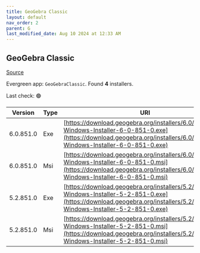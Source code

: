 ```yaml
---
title: GeoGebra Classic
layout: default
nav_order: 2
parent: G
last_modified_date: Aug 10 2024 at 12:33 AM
---
```


## GeoGebra Classic

[Source](https://www.geogebra.org)

Evergreen app: `GeoGebraClassic`. Found **4** installers.

Last check: 🟢

| Version   | Type | URI                                                                                                                                                                            |
| --------- | ---- | ------------------------------------------------------------------------------------------------------------------------------------------------------------------------------ |
| 6.0.851.0 | Exe  | [https://download.geogebra.org/installers/6.0/GeoGebra-Windows-Installer-6-0-851-0.exe](https://download.geogebra.org/installers/6.0/GeoGebra-Windows-Installer-6-0-851-0.exe) |
| 6.0.851.0 | Msi  | [https://download.geogebra.org/installers/6.0/GeoGebra-Windows-Installer-6-0-851-0.msi](https://download.geogebra.org/installers/6.0/GeoGebra-Windows-Installer-6-0-851-0.msi) |
| 5.2.851.0 | Exe  | [https://download.geogebra.org/installers/5.2/GeoGebra-Windows-Installer-5-2-851-0.exe](https://download.geogebra.org/installers/5.2/GeoGebra-Windows-Installer-5-2-851-0.exe) |
| 5.2.851.0 | Msi  | [https://download.geogebra.org/installers/5.2/GeoGebra-Windows-Installer-5-2-851-0.msi](https://download.geogebra.org/installers/5.2/GeoGebra-Windows-Installer-5-2-851-0.msi) |
